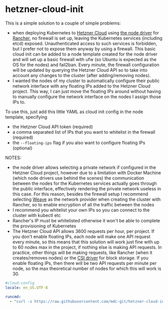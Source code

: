 # hetzner-cloud-init

This is a simple solution to a couple of simple problems: 

* when deploying Kubernetes to [Hetzner Cloud](https://www.hetzner.com/cloud) using [the node driver](https://github.com/mxschmitt/ui-driver-hetzner) for [Rancher](https://rancher.com/), no firewall is set up, leaving the Kubernetes services (including etcd) exposed. Unauthenticated access to such services is forbidden, but I prefer not to expose them anyway by using a firewall. This basic cloud init can be added to a node template created for the node driver and will set up a basic firewall with ufw (so Ubuntu is expected as the OS for the nodes) and fail2ban. Every minute, the firewall configuration will be updated by querying the Hetzner Cloud API so to take into account any changes to the cluster (after adding/removing nodes). 
* I wanted the nodes of my cluster to automatically configure their public network interface with any floating IPs added to the Hetzner Cloud project. This way, I can just move the floating IPs around without having to manually configure the network interface on the nodes I assign those IPs to.

To use this, just add this little YAML as cloud init config in the node template, specifying 

* the Hetzner Cloud API token (required)
* a comma separated list of IPs that you want to whitelist in the firewall (required)
* the `--floating-ips` flag if you also want to configure floating IPs (optional)

NOTES: 

* the node driver allows selecting a private network if configured in the Hetzner Cloud project, however due to a limitation with Docker Machine (which node drivers use behind the scenes) the communication between the nodes for the Kubernetes services actually goes through the public interface, effectively rendering the private network useless in this case. For this reason, besides the firewall setup I recommend selecting [Weave](https://www.weave.works/blog/cni-for-docker-containers/) as the network provider when creating the cluster with Rancher, so to enable encryption of all the traffic between the nodes
* I recommend you whitelist your own IPs so you can connect to the cluster with kubectl etc
* Rancher's IP must be whitelisted otherwise it won't be able to complete the provisioning of Kubernetes
* The Hetzner Cloud API allows 3600 requests per hour, per project. If you don't enable floating IPs, each node will make one API request every minute, so this means that this solution will work just fine with up to 60 nodes max in the project, if nothing else is making API requests. In practice, other things will be making requests, like Rancher (when it creates/removes nodes) or the [CSI driver](https://github.com/hetznercloud/csi-driver) for block storage. If you enable floating IPs, then there will be two API requests per minute per node, so the max theoretical number of nodes for which this will work is 30.


```yaml
#cloud-config
locale: en_US.UTF-8

runcmd:
  - "curl -s https://raw.githubusercontent.com/mdc-git/hetzner-cloud-init/master/setup.sh | bash -s -- --hcloud-token <TOKEN> --whitelisted-ips <WHITELIST> --floating-ips"
```
